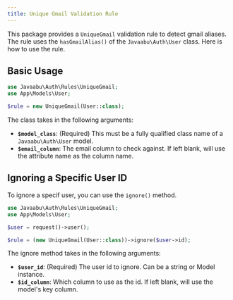 ```yaml
---
title: Unique Gmail Validation Rule
---
```


This package provides a `UniqueGmail` validation rule to detect gmail aliases. The rule uses the `hasGmailAlias()` of the `Javaabu\Auth\User` class. Here is how to use the rule.

## Basic Usage

```php
use Javaabu\Auth\Rules\UniqueGmail;
use App\Models\User;

$rule = new UniqueGmail(User::class);
```

The class takes in the following arguments:

- **`$model_class`**: (Required) This must be a fully qualified class name of a `Javaabu\Auth\User` model.
- **`$email_column`**: The email column to check against. If left blank, will use the attribute name as the column name.


## Ignoring a Specific User ID

To ignore a specif user, you can use the `ignore()` method.

```php
use Javaabu\Auth\Rules\UniqueGmail;
use App\Models\User;

$user = request()->user();

$rule = (new UniqueGmail(User::class))->ignore($user->id);

```

The ignore method takes in the following arguments:

- **`$user_id`**: (Required) The user id to ignore. Can be a string or Model instance.
- **`$id_column`**: Which column to use as the id. If left blank, will use the model's key column.
